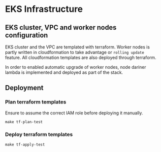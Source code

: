 # EKS Infrastructure

## EKS cluster, VPC and worker nodes configuration

EKS cluster and the VPC are templated with terraform. Worker nodes is partly written in cloudformation to take advantage or `rolling update` feature. All cloudformation templates are also deployed through terraform.

In order to enabled automatic upgrade of worker nodes, node dariner lambda is implemented and deployed as part of the stack. 

## Deployment

### Plan terraform templates

Ensure to assume the correct IAM role before deploying it manually.

```
make tf-plan-test
```

### Deploy terraform templates

```
make tf-apply-test
```